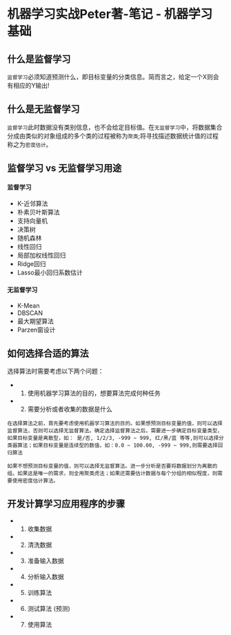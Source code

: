# 机器学习实战Peter著-笔记 - 机器学习基础

## 什么是监督学习
`监督学习`必须知道预测什么，即目标变量的分类信息。简而言之，给定一个X则会有相应的Y输出!

## 什么是无监督学习
`监督学习`此时数据没有类别信息，也不会给定目标值。在`无监督学习`中，将数据集合分成由类似的对象组成的多个类的过程被称为`聚类`;将寻找描述数据统计值的过程称之为`密度估计`。

## 监督学习 vs 无监督学习用途
#### 监督学习
  * K-近邻算法
  * 朴素贝叶斯算法
  * 支持向量机
  * 决策树
  * 随机森林
  * 线性回归
  * 局部加权线性回归
  * Ridge回归
  * Lasso最小回归系数估计
#### 无监督学习  
  * K-Mean
  * DBSCAN
  * 最大期望算法
  * Parzen窗设计

## 如何选择合适的算法
选择算法时需要考虑以下两个问题：
- 1. 使用机器学习算法的目的，想要算法完成何种任务
- 2. 需要分析或者收集的数据是什么
```
在选择算法之前，首先要考虑使用机器学习算法的目的。如果想预测目标变量的值，则可以选择监督算法，否则可以选择无监督算法。确定选择监督算法之后，需要进一步确定目标变量类型，如果目标变量是离散型，如： 是/否, 1/2/3, -999 ~ 999, 红/黑/蓝 等等,则可以选择分类器算法；如果目标变量是连续型的数值，如：0.0 ~ 100.00, -999 ~ 999,则需要选择回归算法

如果不想预测目标变量的值，则可以选择无监督算法。进一步分析是否要将数据划分为离散的组。如果这是唯一的需求，则全用聚类虎法；如果还需要估计数据与每个分组的相似程度，则需要使用密度估计算法。
```

## 开发计算学习应用程序的步骤
* 1. 收集数据
* 2. 清洗数据
* 3. 准备输入数据
* 4. 分析输入数据
* 5. 训练算法
* 6. 测试算法 (预测)
* 7. 使用算法

